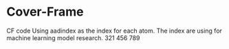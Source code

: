 # Cover-Frame
CF code
Using aadindex as the index for each atom.
The index are using for machine learning model research.
321
456
789
